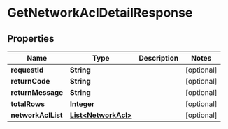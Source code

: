 
# GetNetworkAclDetailResponse

## Properties
Name | Type | Description | Notes
------------ | ------------- | ------------- | -------------
**requestId** | **String** |  |  [optional]
**returnCode** | **String** |  |  [optional]
**returnMessage** | **String** |  |  [optional]
**totalRows** | **Integer** |  |  [optional]
**networkAclList** | [**List&lt;NetworkAcl&gt;**](NetworkAcl.md) |  |  [optional]



